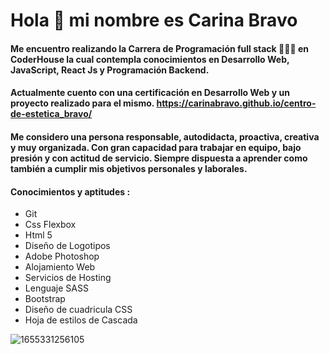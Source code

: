 # Hola 👋 mi nombre es Carina Bravo  
  
#### Me encuentro realizando la Carrera de Programación full stack 👩🏻‍💻 en CoderHouse la cual contempla conocimientos en Desarrollo Web, JavaScript, React Js y Programación Backend. 
#### Actualmente cuento con una certificación en Desarrollo Web y un proyecto realizado para el mismo. https://carinabravo.github.io/centro-de-estetica_bravo/
#### Me considero una persona responsable, autodidacta, proactiva, creativa y muy organizada. Con gran capacidad para trabajar en equipo, bajo presión y con actitud de servicio. Siempre dispuesta a aprender como también a cumplir mis objetivos personales y laborales.

#### Conocimientos y aptitudes :

- Git
- Css Flexbox
- Html 5
- Diseño de Logotipos
- Adobe Photoshop
- Alojamiento Web
- Servicios de Hosting
- Lenguaje SASS
- Bootstrap
- Diseño de cuadricula CSS
- Hoja de estilos de Cascada


![1655331256105](https://user-images.githubusercontent.com/54654136/186049433-e75e8d57-7462-49a1-9eb6-a87ba8ba43da.jpg)
